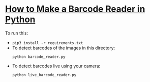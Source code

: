 # [How to Make a Barcode Reader in Python](https://www.thepythoncode.com/article/making-a-barcode-scanner-in-python)
To run this:
- `pip3 install -r requirements.txt`
- To detect barcodes of the images in this directory:
    ```
    python barcode_reader.py
    ```
- To detect barcodes live using your camera:
    ```
    python live_barcode_reader.py
    ```